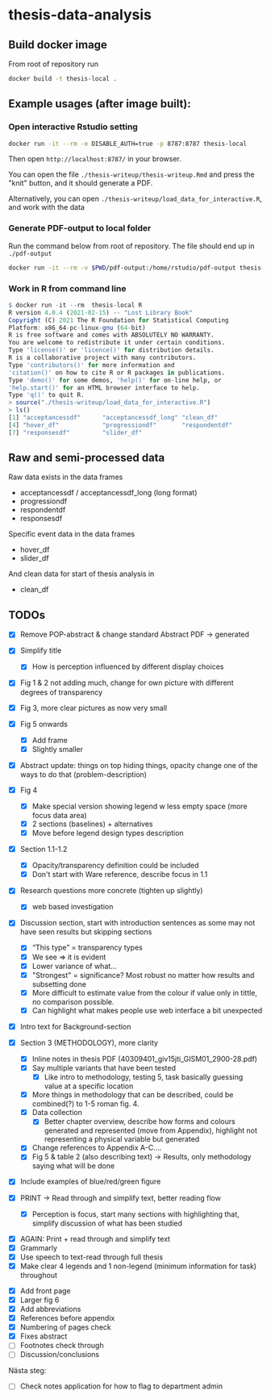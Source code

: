 # thesis-data-analysis

## Build docker image

From root of repository run

```bash
docker build -t thesis-local .
```

## Example usages (after image built):

### Open interactive Rstudio setting

```bash
docker run -it --rm -e DISABLE_AUTH=true -p 8787:8787 thesis-local
```

Then open `http://localhost:8787/` in your browser.

You can open the file `./thesis-writeup/thesis-writeup.Rmd` and press the "knit" button, and it should generate a PDF.

Alternatively, you can open `./thesis-writeup/load_data_for_interactive.R`, and work with the data

### Generate PDF-output to local folder

Run the command below from root of repository. The file should end up in `./pdf-output`

```bash
docker run -it --rm -v $PWD/pdf-output:/home/rstudio/pdf-output thesis-local Rscript -e "rmarkdown::render('./thesis-writeup/thesis-writeup.Rmd', output_file = 'tillman_thesis.pdf', output_dir = './pdf-output')"
```

### Work in R from command line

```r
$ docker run -it --rm  thesis-local R
R version 4.0.4 (2021-02-15) -- "Lost Library Book"
Copyright (C) 2021 The R Foundation for Statistical Computing
Platform: x86_64-pc-linux-gnu (64-bit)
R is free software and comes with ABSOLUTELY NO WARRANTY.
You are welcome to redistribute it under certain conditions.
Type 'license()' or 'licence()' for distribution details.
R is a collaborative project with many contributors.
Type 'contributors()' for more information and
'citation()' on how to cite R or R packages in publications.
Type 'demo()' for some demos, 'help()' for on-line help, or
'help.start()' for an HTML browser interface to help.
Type 'q()' to quit R.
> source("./thesis-writeup/load_data_for_interactive.R")
> ls()
[1] "acceptancessdf"      "acceptancessdf_long" "clean_df"
[4] "hover_df"            "progressiondf"       "respondentdf"
[7] "responsesdf"         "slider_df"
```

## Raw and semi-processed data

Raw data exists in the data frames

- acceptancessdf / acceptancessdf_long (long format)    
- progressiondf  
- respondentdf 
- responsesdf

Specific event data in the data frames
- hover_df
- slider_df

And clean data for start of thesis analysis in
- clean_df

## TODOs
- [x] Remove POP-abstract & change standard Abstract PDF -> generated
- [x] Simplify title
    - [x] How is perception influenced by different display choices
- [x] Fig 1 & 2 not adding much, change for own picture with different degrees of transparency
- [x] Fig 3, more clear pictures as now very small
- [x] Fig 5 onwards
    - [x] Add frame
    - [x] Slightly smaller
- [x] Abstract update: things on top hiding things, opacity change one of the ways to do that (problem-description)
- [x] Fig 4
    - [x] Make special version showing legend w less empty space (more focus data area)
    - [x] 2 sections (baselines) + alternatives
    - [x] Move before legend design types description
- [x] Section 1.1-1.2
    - [x] Opacity/transparency definition could be included 
    - [x] Don't start with Ware reference, describe focus in 1.1
- [x] Research questions more concrete (tighten up slightly)
    - [x] web based investigation
- [x] Discussion section, start with introduction sentences as some may not have seen results but skipping sections
    - [x] “This type” = transparency types
    - [x] We see => it is evident
    - [x] Lower variance of what…
    - [x] "Strongest" = significance? Most robust no matter how results and subsetting done
    - [x] More difficult to estimate value from the colour if value only in tittle, no comparison possible.
    - [x] Can highlight what makes people use web interface a bit unexpected
- [x] Intro text for Background-section 


- [x] Section 3 (METHODOLOGY), more clarity
    - [x] Inline notes in thesis PDF (40309401_giv15jti_GISM01_2900-28.pdf)
    - [x] Say multiple variants that have been tested
        - [x] Like intro to methodology, testing 5, task basically guessing value at a specific location
    - [x] More things in methodology that can be described, could be combined(?) to 1-5 roman fig. 4.
    - [x] Data collection
        - [x] Better chapter overview, describe how forms and colours generated and represented (move from Appendix), highlight not representing a physical variable but generated
    - [x] Change references to Appendix A-C....
    - [x] Fig 5 & table 2 (also describing text) -> Results, only methodology saying what will be done 
- [x] Include examples of blue/red/green figure


- [x] PRINT -> Read through and simplify text, better reading flow
    - [x] Perception is focus, start many sections with highlighting that, simplify discussion of what has been studied

<!-- Pre secondary draft -->
- [x] AGAIN: Print + read through and simplify text
- [x] Grammarly
- [x] Use speech to text-read through full thesis
- [x] Make clear 4 legends and 1 non-legend (minimum information for task) throughout

<!-- Pre third draft -->
- [x] Add front page
- [x] Larger fig 6
- [x] Add abbreviations
- [x] References before appendix
- [x] Numbering of pages check
- [x] Fixes abstract
- [ ] Footnotes check through
- [ ] Discussion/conclusions

Nästa steg:
- [ ] Check notes application for how to flag to department admin

